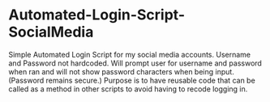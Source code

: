 # Automated-Login-Script-SocialMedia
Simple Automated Login Script for my social media accounts. 
Username and Password not hardcoded. Will prompt user for username and password when ran and will not show password characters when being input. (Password remains secure.)
Purpose is to have reusable code that can be called as a method in other scripts to avoid having to recode logging in.
